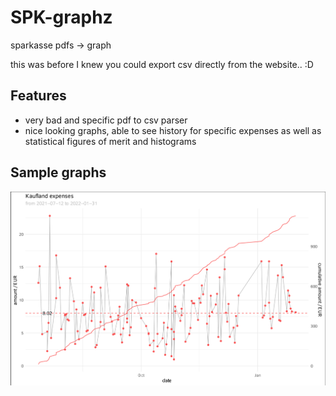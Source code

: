 # SPK-graphz
sparkasse pdfs -> graph

this was before  I knew you could export csv directly from the website.. :D

## Features
- very bad and specific pdf to csv parser
- nice looking graphs, able to see history for specific expenses as well as statistical figures of merit and histograms

## Sample graphs
![sample1](sample_1.png)
